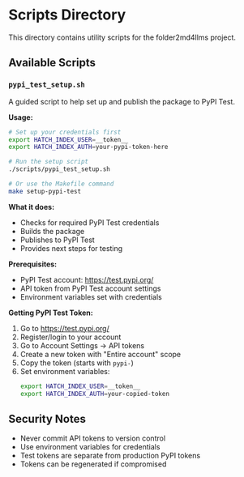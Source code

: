 # Scripts Directory

This directory contains utility scripts for the folder2md4llms project.

## Available Scripts

### `pypi_test_setup.sh`

A guided script to help set up and publish the package to PyPI Test.

**Usage:**
```bash
# Set up your credentials first
export HATCH_INDEX_USER=__token__
export HATCH_INDEX_AUTH=your-pypi-token-here

# Run the setup script
./scripts/pypi_test_setup.sh

# Or use the Makefile command
make setup-pypi-test
```

**What it does:**
- Checks for required PyPI Test credentials
- Builds the package
- Publishes to PyPI Test
- Provides next steps for testing

**Prerequisites:**
- PyPI Test account: https://test.pypi.org/
- API token from PyPI Test account settings
- Environment variables set with credentials

**Getting PyPI Test Token:**
1. Go to https://test.pypi.org/
2. Register/login to your account
3. Go to Account Settings → API tokens
4. Create a new token with "Entire account" scope
5. Copy the token (starts with `pypi-`)
6. Set environment variables:
   ```bash
   export HATCH_INDEX_USER=__token__
   export HATCH_INDEX_AUTH=your-copied-token
   ```

## Security Notes

- Never commit API tokens to version control
- Use environment variables for credentials
- Test tokens are separate from production PyPI tokens
- Tokens can be regenerated if compromised